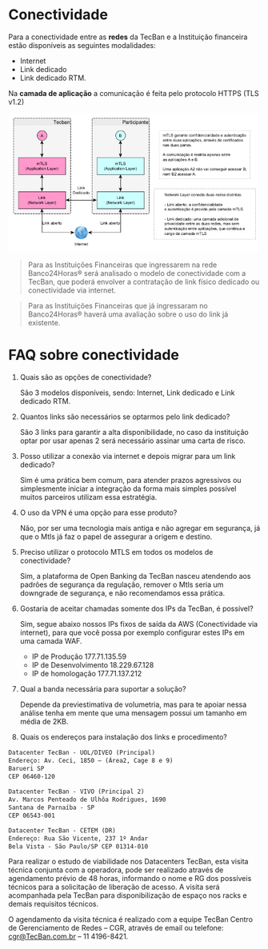 # Conectividade

Para a conectividade entre as **redes** da TecBan e a Instituição financeira estão disponíveis as seguintes modalidades:

- Internet
- Link dedicado
- Link dedicado RTM.

Na **camada de aplicação** a comunicação é feita pelo protocolo HTTPS (TLS v1.2)

![Representação dos modelos de conectividade possíveis](../images/Conectividade_2.png)

> Para as Instituições Financeiras que ingressarem na rede Banco24Horas® será analisado o modelo de conectividade com a TecBan, que poderá envolver a contratação de link físico dedicado ou conectividade via internet. 

> Para as Instituições Financeiras que já ingressaram no Banco24Horas® haverá uma avaliação sobre o uso do link já existente.


# FAQ sobre conectividade

1. Quais são as opções de conectividade?

    São 3 modelos disponíveis, sendo: Internet, Link dedicado e Link dedicado RTM.

2. Quantos links são necessários se optarmos pelo link dedicado?

    São 3 links para garantir a alta disponibilidade, no caso da instituição optar por usar apenas 2 será necessário assinar uma carta de risco.

3. Posso utilizar a conexão via internet e depois migrar para um link dedicado?

    Sim é uma prática bem comum, para atender prazos agressivos ou simplesmente iniciar a integração da forma mais simples possível muitos parceiros utilizam essa estratégia.

4. O uso da VPN é uma opção para esse produto?

    Não, por ser uma tecnologia mais antiga e não agregar em segurança, já que o Mtls já faz o papel de assegurar a origem e destino.

5. Preciso utilizar o protocolo MTLS em todos os modelos de conectividade?

    Sim, a plataforma de Open Banking da TecBan nasceu atendendo aos padrões de segurança da regulação, remover o Mtls seria um downgrade de segurança, e não recomendamos essa prática.

6. Gostaria de aceitar chamadas somente dos IPs da TecBan, é possível?

    Sim, segue abaixo nossos IPs fixos de saída da AWS (Conectividade via internet), para que você possa por exemplo configurar estes IPs em uma camada WAF.
    - IP de Produção 177.71.135.59
    - IP de Desenvolvimento 18.229.67.128
    - IP de homologação 177.71.137.212

7. Qual a banda necessária para suportar a solução?

    Depende da previestimativa de volumetria, mas para te apoiar nessa análise tenha em mente que uma mensagem possui um tamanho em média de 2KB.

8. Quais os endereços para instalação dos links e procedimento?

```
Datacenter TecBan - UOL/DIVEO (Principal)
Endereço: Av. Ceci, 1850 – (Área2, Cage 8 e 9)
Barueri SP
CEP 06460-120
```

```
Datacenter TecBan - VIVO (Principal 2)
Av. Marcos Penteado de Ulhôa Rodrigues, 1690
Santana de Parnaíba - SP
CEP 06543-001
```

```
Datacenter TecBan - CETEM (DR)
Endereço: Rua São Vicente, 237 1º Andar
Bela Vista - São Paulo/SP CEP 01314-010
```

Para realizar o estudo de viabilidade nos Datacenters TecBan, esta visita técnica conjunta com a operadora, pode ser realizado através de agendamento prévio de 48 horas, informando o nome e RG dos possíveis técnicos para a solicitação de liberação de acesso. A visita será acompanhada pela TecBan para disponibilização de espaço nos racks e demais requisitos técnicos.

O agendamento da visita técnica é realizado com a equipe TecBan  Centro de Gerenciamento de Redes – CGR, através de email ou telefone: cgr@TecBan.com.br – 11 4196-8421.
